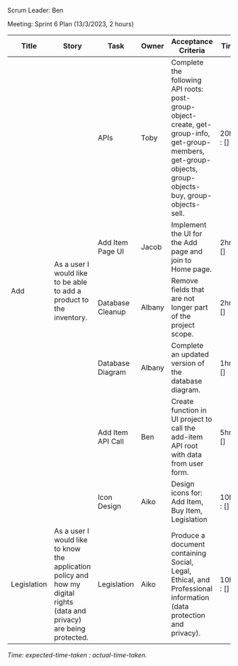 Scrum Leader: Ben

Meeting: Sprint 6 Plan (13/3/2023, 2 hours)

<table>
  <thead>
    <tr>
      <th>Title</th>
      <th>Story</th>
      <th>Task</th>
      <th>Owner</th>
      <th>Acceptance Criteria</th>
      <th>Time</th>
      <th>Progress</th>
    </tr>
  </thead>
  <tbody>
    <tr>
      <td rowspan=6>Add</td>
      <td rowspan=6>As a user I would like to be able to add a product to the inventory.</td>
      <td>APIs</td>
      <td>Toby</td>
      <td>
        Complete the following API roots:
        post-group-object-create, get-group-info,
        get-group-members, get-group-objects,
        group-objects-buy, group-objects-sell.
      </td>
      <td>20hrs : []</td>
      <td>in progress</td>
    </tr>
    <tr>
      <td>Add Item Page UI</td>
      <td>Jacob</td>
      <td>Implement the UI for the Add page and join to Home page.</td>
      <td>2hrs : []</td>
      <td>in progress</td>
    </tr>
    <tr>
      <td>Database Cleanup</td>
      <td>Albany</td>
      <td>
        Remove fields that are not longer part of the
        project scope.
      </td>
      <td>2hrs: []</td>
      <td>in progress</td>
    </tr>
    <tr>
      <td>Database Diagram</td>
      <td>Albany</td>
      <td>
        Complete an updated version of the database diagram.
      </td>
      <td>1hr : []</td>
      <td>in progress</td>
    </tr>
    <tr>
      <td>Add Item API Call</td>
      <td>Ben</td>
      <td>
        Create function in UI project to call the add-item
        API root with data from user form.
      </td>
      <td>5hrs : []</td>
      <td>in progress</td>
    </tr>
    <tr>
      <td>Icon Design</td>
      <td>Aiko</td>
      <td>
        Design icons for: Add Item, Buy Item, Legislation
      </td>
      <td>10hrs : []</td>
      <td>in progress</td>
    </tr>
    <tr>
      <td>Legislation</td>
      <td>
        As a user I would like to know the application policy
        and how my digital rights (data and privacy) are being
        protected.
      </td>
      <td>Legislation</td>
      <td>Aiko</td>
      <td>
        Produce a document containing Social, Legal, Ethical,
        and Professional information (data protection and privacy).
      </td>
      <td>10hrs : []</td>
      <td>in progress</td>
    </tr>
  </tbody>
</table>

*Time: expected-time-taken : actual-time-taken.*

